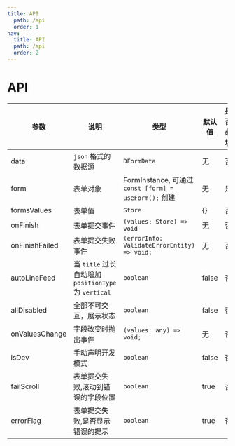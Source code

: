 ```yaml
---
title: API
  path: /api
  order: 1
nav:
  title: API
  path: /api
  order: 2
---
```


# API

| 参数           | 说明                                                 | 类型                                                  | 默认值 | 是否必填 |
| -------------- | ---------------------------------------------------- | ----------------------------------------------------- | ------ | -------- |
| data           | `json` 格式的数据源                                  | `DFormData`                                           | 无     | 否       |
| form           | 表单对象                                             | FormInstance, 可通过 `const [form] = useForm();` 创建 | 无     | 是       |
| formsValues    | 表单值                                               | `Store`                                               | {}     | 否       |
| onFinish       | 表单提交事件                                         | `(values: Store) => void`                             | 无     | 否       |
| onFinishFailed | 表单提交失败事件                                     | `(errorInfo: ValidateErrorEntity) => void;`           | 无     | 否       |
| autoLineFeed   | 当 `title` 过长自动增加 `positionType` 为 `vertical` | `boolean`                                             | false  | 否       |
| allDisabled    | 全部不可交互，展示状态                               | `boolean`                                             | false  | 否       |
| onValuesChange | 字段改变时抛出事件                                   | `(values: any) => void;`                              | 无     | 否       |
| isDev          | 手动声明开发模式                                     | `boolean`                                             | false  | 否       |
| failScroll     | 表单提交失败,滚动到错误的字段位置                    | `boolean`                                             | true   | 否       |
| errorFlag      | 表单提交失败,是否显示错误的提示                      | `boolean`                                             | true   | 否       |
